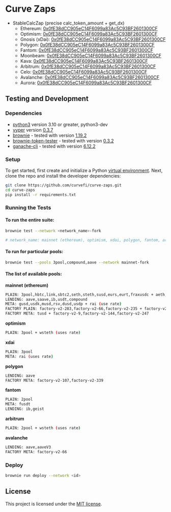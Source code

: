 # Curve Zaps

- StableCalcZap (precise calc_token_amount + get_dx)
  - Ethereum: [0x0fE38dCC905eC14F6099a83Ac5C93BF2601300CF](https://etherscan.io/address/0x0fE38dCC905eC14F6099a83Ac5C93BF2601300CF#code)
  - Optimism: [0x0fE38dCC905eC14F6099a83Ac5C93BF2601300CF](https://optimistic.etherscan.io/address/0x0fE38dCC905eC14F6099a83Ac5C93BF2601300CF#code)
  - Gnosis (xDai): [0x0fE38dCC905eC14F6099a83Ac5C93BF2601300CF](https://gnosisscan.io/address/0x0fE38dCC905eC14F6099a83Ac5C93BF2601300CF#code)
  - Polygon: [0x0fE38dCC905eC14F6099a83Ac5C93BF2601300CF](https://polygonscan.com/address/0x0fE38dCC905eC14F6099a83Ac5C93BF2601300CF#code)
  - Fantom: [0x0fE38dCC905eC14F6099a83Ac5C93BF2601300CF](https://ftmscan.com/address/0x0fE38dCC905eC14F6099a83Ac5C93BF2601300CF#code)
  - Moonbeam: [0x0fE38dCC905eC14F6099a83Ac5C93BF2601300CF](https://moonscan.io/address/0x0fE38dCC905eC14F6099a83Ac5C93BF2601300CF#code)
  - Kava: [0x0fE38dCC905eC14F6099a83Ac5C93BF2601300CF](https://explorer.kava.io/address/0x0fE38dCC905eC14F6099a83Ac5C93BF2601300CF/contracts)
  - Arbitrum: [0x0fE38dCC905eC14F6099a83Ac5C93BF2601300CF](https://arbiscan.io/address/0x0fE38dCC905eC14F6099a83Ac5C93BF2601300CF#code)
  - Celo: [0x0fE38dCC905eC14F6099a83Ac5C93BF2601300CF](https://celoscan.io/address/0x0fE38dCC905eC14F6099a83Ac5C93BF2601300CF#code)
  - Avalanche: [0x0fE38dCC905eC14F6099a83Ac5C93BF2601300CF](https://snowtrace.io/address/0x0fE38dCC905eC14F6099a83Ac5C93BF2601300CF#code)
  - Aurora: [0x0fE38dCC905eC14F6099a83Ac5C93BF2601300CF](https://explorer.aurora.dev/address/0x0fE38dCC905eC14F6099a83Ac5C93BF2601300CF/contracts)

## Testing and Development

### Dependencies

- [python3](https://www.python.org/downloads/release/python-368/) version 3.10 or greater, python3-dev
- [vyper](https://github.com/vyperlang/vyper) version [0.3.7](https://github.com/vyperlang/vyper/releases/tag/v0.3.7)
- [brownie](https://github.com/iamdefinitelyahuman/brownie) - tested with version [1.19.2](https://github.com/eth-brownie/brownie/releases/tag/v1.19.2)
- [brownie-token-tester](https://github.com/iamdefinitelyahuman/brownie-token-tester) - tested with version [0.3.2](https://github.com/iamdefinitelyahuman/brownie-token-tester/releases/tag/v0.3.2)
- [ganache-cli](https://github.com/trufflesuite/ganache-cli) - tested with version [6.12.2](https://github.com/trufflesuite/ganache-cli/releases/tag/v6.12.2)

### Setup

To get started, first create and initialize a Python [virtual environment](https://docs.python.org/3/library/venv.html). Next, clone the repo and install the developer dependencies:

```bash
git clone https://github.com/curvefi/curve-zaps.git
cd curve-zaps
pip install -r requirements.txt
```

### Running the Tests

#### To run the entire suite:

```bash
brownie test --network <network_name>-fork

# network_name: mainnet (ethereum), optimism, xdai, polygon, fantom, arbitrum, avalanche
```

#### To run for particular pools:

```bash
brownie test --pools 3pool,compound,aave --network mainnet-fork
```

#### The list of available pools:

**mainnet (ethereum)**
```bash
PLAIN: 3pool,hbtc,link,sbtc2,seth,steth,susd,eurs,eurt,fraxusdc + aeth,reth (use rate)
LENDING: aave,saave,ib,usdt,compound
META: gusd,usdk,musd,rsv,dusd,usdp + rai (use rate)
FACTORY PLAIN: factory-v2-283,factory-v2-66,factory-v2-235 + factory-v2-303 (pool_type 10)
FACTORY META: tusd + factory-v2-9,factory-v2-144,factory-v2-247
```

**optimism**
```bash
PLAIN: 3pool + wsteth (uses rate)
```

**xdai**
```bash
PLAIN: 3pool
META: rai (uses rate)
```

**polygon**
```bash
LENDING: aave
FACTORY META: factory-v2-107,factory-v2-339
```

**fantom**
```bash
PLAIN: 2pool
META: fusdt
LENDING: ib,geist
```

**arbitrum**
```bash
PLAIN: 2pool + wsteth (uses rate)
```

**avalanche**
```bash
LENDING: aave,aaveV3
FACTORY META: factory-v2-66
```

### Deploy
```bash
brownie run deploy --network <id>
```

## License

This project is licensed under the [MIT license](LICENSE).
